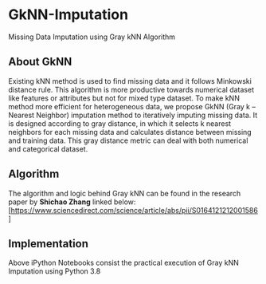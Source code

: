 # GkNN-Imputation
Missing Data Imputation using Gray kNN Algorithm

## About GkNN

Existing kNN method is used to find missing data and it follows Minkowski distance rule. This algorithm is more productive towards numerical dataset like features or attributes but not for mixed type dataset. To make kNN method more efficient for heterogeneous data, we propose GkNN (Gray k – Nearest Neighbor) imputation method to iteratively imputing missing data. It is designed according to gray distance, in which it selects k nearest neighbors for each missing data and calculates distance between missing and training data. This gray distance metric can deal with both numerical and categorical dataset.

## Algorithm

The algorithm and logic behind Gray kNN can be found in the research paper by <b>Shichao Zhang</b> linked below: <br/>
[https://www.sciencedirect.com/science/article/abs/pii/S0164121212001586]

## Implementation 

Above iPython Notebooks consist the practical execution of Gray kNN Imputation using Python 3.8
